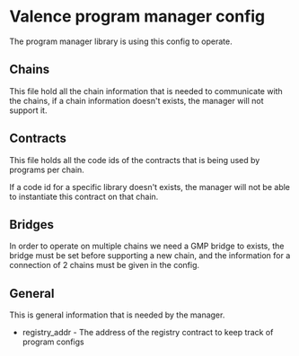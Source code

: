 # Valence program manager config

The program manager library is using this config to operate.

## Chains

This file hold all the chain information that is needed to communicate with the chains, if a chain information doesn't exists, the manager will not support it.

## Contracts

This file holds all the code ids of the contracts that is being used by programs per chain.

If a code id for a specific library doesn't exists, the manager will not be able to instantiate this contract on that chain.

## Bridges 

In order to operate on multiple chains we need a GMP bridge to exists, the bridge must be set before supporting a new chain, and the information for a connection of 2 chains must be given in the config.

## General

This is general information that is needed by the manager.

- registry_addr - The address of the registry contract to keep track of program configs